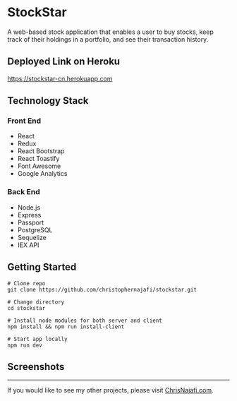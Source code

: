 # StockStar

A web-based stock application that enables a user to buy stocks, keep track of their holdings in a portfolio, and see their transaction history.

## Deployed Link on Heroku

<https://stockstar-cn.herokuapp.com>

## Technology Stack

### Front End

- React
- Redux
- React Bootstrap
- React Toastify
- Font Awesome
- Google Analytics

### Back End

- Node.js
- Express
- Passport
- PostgreSQL
- Sequelize
- IEX API

## Getting Started

```shell
# Clone repo
git clone https://github.com/christophernajafi/stockstar.git

# Change directory
cd stockstar

# Install node modules for both server and client
npm install && npm run install-client

# Start app locally
npm run dev
```

## Screenshots

---

If you would like to see my other projects, please visit [ChrisNajafi.com](https://www.chrisnajafi.com/).
